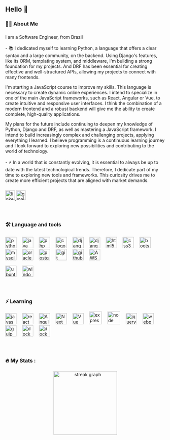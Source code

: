 <h2 align="left">Hello 👋</h2>

###

<h3 align="left">👩‍💻  About Me</h3>

###

<p align="left">I am a Software Engineer, from Brazil<br><br>- 📚 I dedicated myself to learning Python, a language that offers a clear syntax and a large community, on the backend. Using Django's features, like its ORM, templating system, and middleware, I'm building a strong foundation for my projects. And DRF has been essential for creating effective and well-structured APIs, allowing my projects to connect with many frontends.

I'm starting a JavaScript course to improve my skills. This language is necessary to create dynamic online experiences. I intend to specialize in one of the main JavaScript frameworks, such as React, Angular or Vue, to create intuitive and responsive user interfaces.  I think the combination of a modern frontend and a robust backend will give me the ability to create complete, high-quality applications.

My plans for the future include continuing to deepen my knowledge of Python, Django and DRF, as well as mastering a JavaScript framework. I intend to build increasingly complex and challenging projects, applying everything I learned. I believe programming is a continuous learning journey and I look forward to exploring new possibilities and contributing to the world of technology.<br><br>- ⚡  In a world that is constantly evolving, it is essential to always be up to date with the latest technological trends. Therefore, I dedicate part of my time to exploring new tools and frameworks. This curiosity drives me to create more efficient projects that are aligned with market demands.</p>

###

<div align="left">
  <a href="https://www.linkedin.com/in/joao-victor-santos-gris-petinelli-4289891b0/" target="_blank">
    <img src="https://img.shields.io/static/v1?message=LinkedIn&logo=linkedin&label=&color=0077B5&logoColor=white&labelColor=&style=for-the-badge" height="30" alt="linkedin logo"  />
  </a>
  <a href="mailto:joaovictor.petinelli@gmail.com" target="_blank">
    <img src="https://img.shields.io/static/v1?message=Gmail&logo=gmail&label=&color=D14836&logoColor=white&labelColor=&style=for-the-badge" height="30" alt="gmail logo"  />
  </a>
</div>

###

###

<p align="left"></p>

###
<br>
<h3 align="left">🛠 Language and tools</h3>

###

<div align="left">
  <img src="https://cdn.jsdelivr.net/gh/devicons/devicon/icons/python/python-original.svg" height="35" alt="python logo"  />
  <img width="10" />
  <img src="https://cdn.jsdelivr.net/gh/devicons/devicon/icons/java/java-original.svg" height="35" alt="java logo"  />
  <img width="10" />
  <img src="https://cdn.jsdelivr.net/gh/devicons/devicon/icons/php/php-original.svg" height="35" alt="php logo"  />
  <img width="10" />
  <img src="https://cdn.jsdelivr.net/gh/devicons/devicon/icons/c/c-original.svg" height="35" alt="c logo"  />
  <img width="10" />
  <img src="https://cdn.jsdelivr.net/gh/devicons/devicon/icons/django/django-plain.svg" height="35" alt="django logo"  />
  <img width="10" />
  <img src="https://cdn.jsdelivr.net/gh/devicons/devicon@latest/icons/djangorest/djangorest-plain.svg" height="35" alt="django logo"  />
  <img width="10" />
  <img src="https://cdn.jsdelivr.net/gh/devicons/devicon/icons/html5/html5-original.svg" height="35" alt="html5 logo"  />
  <img width="10" />
  <img src="https://cdn.jsdelivr.net/gh/devicons/devicon/icons/css3/css3-original.svg" height="35" alt="css3 logo"  />
  <img width="10" />
  <img src="https://cdn.jsdelivr.net/gh/devicons/devicon/icons/bootstrap/bootstrap-original.svg" height="35" alt="bootstrap logo"  />
  <img width="10" />
  <img src="https://cdn.jsdelivr.net/gh/devicons/devicon/icons/mysql/mysql-original.svg" height="35" alt="mysql logo"  />
  <img width="10" />
  <img src="https://cdn.jsdelivr.net/gh/devicons/devicon/icons/oracle/oracle-original.svg" height="35" alt="oracle logo"  />
  <img width="10" />
  <img src="https://cdn.jsdelivr.net/gh/devicons/devicon/icons/postgresql/postgresql-original.svg" height="35" alt="postgresql logo"  />
  <img width="10" />
  <img src="https://cdn.jsdelivr.net/gh/devicons/devicon@latest/icons/git/git-plain-wordmark.svg" height="35" alt="git logo"  />
  <img width="10" />
  <img src="https://cdn.jsdelivr.net/gh/devicons/devicon@latest/icons/github/github-original-wordmark.svg" height="35" alt="github logo"  />
  <img width="10" />
  <img src="https://cdn.jsdelivr.net/gh/devicons/devicon@latest/icons/amazonwebservices/amazonwebservices-plain-wordmark.svg" height="35" alt="AWS logo"  />
  <img width="10" />
  <p> </p>
  <img src="https://cdn.jsdelivr.net/gh/devicons/devicon@latest/icons/ubuntu/ubuntu-original.svg" height="35" alt="ubuntu logo"  />
  <img width="10" />
  <img src="https://cdn.jsdelivr.net/gh/devicons/devicon/icons/windows8/windows8-original.svg" height="35" alt="windows8 logo"  />
</div>

###
<br>
<h3 align="left">⚡ Learning</h3>

<div>
    <img src="https://cdn.jsdelivr.net/gh/devicons/devicon/icons/javascript/javascript-original.svg" height="35" alt="javascript logo"  />
    <img width="10" />
    <img src="https://cdn.jsdelivr.net/gh/devicons/devicon/icons/react/react-original.svg" height="35" alt="react logo"  />
    <img width="10" />
    <img src="https://img.icons8.com/?size=100&id=71257&format=png&color=000000" height="35" alt="Angular logo"  />
    <img width="10" />
    <img src="https://cdn.jsdelivr.net/gh/devicons/devicon@latest/icons/nextjs/nextjs-line.svg" height="35" alt="Next logo"  />
    <img width="10" />
    <img src="https://img.icons8.com/?size=100&id=BUnExfsRs3CW&format=png&color=000000" height="35" alt="Vue logo"  />
    <img width="10" />
    <img src="https://cdn.jsdelivr.net/gh/devicons/devicon@latest/icons/express/express-original-wordmark.svg" height="40" alt="express logo"  />
    <img width="10" />
    <img src="https://img.icons8.com/?size=100&id=54087&format=png&color=000000" height="40" alt="node logo"  />
    <img width="10" /> 
    <img src="https://cdn.jsdelivr.net/gh/devicons/devicon@latest/icons/jquery/jquery-plain-wordmark.svg" height="35" alt="jquery logo"  />
    <img width="10" /> 
    <img src="https://img.icons8.com/?size=100&id=sOWbK4N3cxGh&format=png&color=000000" height="35" alt="webpack logo"  />
    <img width="10" /> 
    <img src="https://cdn.jsdelivr.net/gh/devicons/devicon@latest/icons/gulp/gulp-plain.svg" height="35" alt="gulp logo"  />
    <img width="10" /> 
    <img src="https://cdn.jsdelivr.net/gh/devicons/devicon/icons/docker/docker-plain-wordmark.svg" height="35" alt="docker logo"  />
    <img width="10" />
    <img src="https://cdn.jsdelivr.net/gh/devicons/devicon@latest/icons/mongodb/mongodb-plain-wordmark.svg" height="35" alt="docker logo"  />
    <img width="10" />                   
</div>

###
<br>
<h3 align="left">🔥   My Stats :</h3>

###

<div align="center">
  <img src="https://streak-stats.demolab.com?user=joaosantosgp&locale=en&mode=daily&theme=dracula&hide_border=true&border_radius=5&order=3" height="200" alt="streak graph"  />
</div>

###

